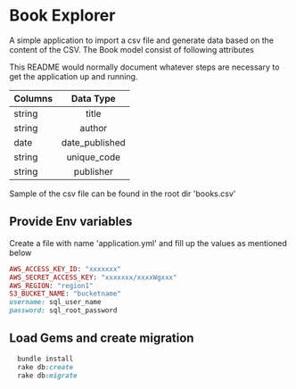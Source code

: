 # Book Explorer

A simple application to import a csv file and generate data based on the content of the CSV.
The Book model consist of following attributes

This README would normally document whatever steps are necessary to get the
application up and running.

| Columns       | Data Type      |
| ------------- |:--------------:|
| string        | title          |
| string        | author         |
| date          | date_published |
| string        | unique_code    |
| string        | publisher      |

Sample of the csv file can be found in the root dir 'books.csv'

## Provide Env variables

Create a file with name 'application.yml' and fill up the values as mentioned below

```ruby
AWS_ACCESS_KEY_ID: "xxxxxxx"
AWS_SECRET_ACCESS_KEY: "xxxxxxx/xxxxWgxxx"
AWS_REGION: "region1"
S3_BUCKET_NAME: "bucketname"
username: sql_user_name
password: sql_root_password
```

## Load Gems and create migration

```ruby
  bundle install
  rake db:create
  rake db:migrate
```
